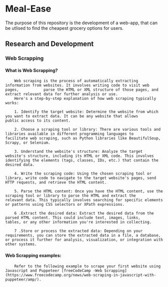 # Meal-Ease
The purpose of this repository is the development of a web-app, that can be utlised to find the cheapest grocery options for users.

## Research and Development 

### Web Scrapping 

  #### What is Web Scrapping?
        Web scraping is the process of automatically extracting information from websites. It involves writing code to visit web pages,           parse the HTML or XML structure of those pages, and extract relevant data for further analysis or use.
        Here's a step-by-step explanation of how web scraping typically works:

        1. Identify the target website: Determine the website from which you want to extract data. It can be any website that allows                public access to its content.

        2. Choose a scraping tool or library: There are various tools and libraries available in different programming languages to                  facilitate web scraping, such as Python libraries like BeautifulSoup, Scrapy, or Selenium.

        3. Understand the website's structure: Analyze the target website's structure, including its HTML or XML code. This involves                identifying the elements (tags, classes, IDs, etc.) that contain the desired data.

        4. Write the scraping code: Using the chosen scraping tool or library, write code to navigate to the target website's pages, send            HTTP requests, and retrieve the HTML content.

        5. Parse the HTML content: Once you have the HTML content, use the scraping tool or library to parse the HTML and extract the                relevant data. This typically involves searching for specific elements or patterns using CSS selectors or XPath expressions.

        6 .Extract the desired data: Extract the desired data from the parsed HTML content. This could include text, images, links,                  tables, or any other information you're interested in collecting.

        7 .Store or process the extracted data: Depending on your requirements, you can store the extracted data in a file, a database,              or process it further for analysis, visualization, or integration with other systems.

  #### Web Scrapping examples: 
        Refer to the following example to scrape your first website using Javascript and Puppeteer [freeCodeCamp -Web Scrapping]       (https://www.freecodecamp.org/news/web-scraping-in-javascript-with-puppeteer/amp/).
        
